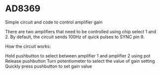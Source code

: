 # AD8369
Simple circuit and code to control amplifier gain

There are two amplifiers that need to be controlled using chip select 1 and 2. 
By default, the circuit sends 100Hz of quick pulses to SYNC pin 9.

How the circuit works:

Hold pushbutton to select between amplifier 1 and amplifier 2 using pot
Release pushbutton
Turn potentiometer to select the value of gain setting
Quickly press pushbutton to set gain value
